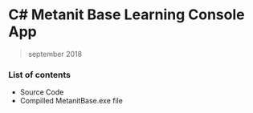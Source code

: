 # C# Metanit Base Learning Console App

> september 2018

### List of contents
+ Source Code
+ Compilled MetanitBase.exe file

